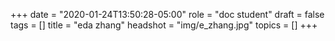 +++
date = "2020-01-24T13:50:28-05:00"
role = "doc student"
draft = false
tags = []
title = "eda zhang"
headshot = "img/e_zhang.jpg"
topics = []
+++
